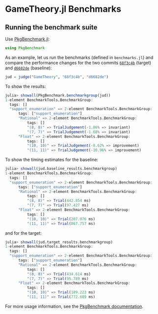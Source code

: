# GameTheory.jl Benchmarks

## Running the benchmark suite

Use [PkgBenchmark.jl](https://github.com/JuliaCI/PkgBenchmark.jl):

```jl
using PkgBenchmark
```

As an example, let us run the benchmarks (defined in `benchmarks.jl`) and compare the performance changes for the two commits
[`68f3c4b`](https://github.com/QuantEcon/GameTheory.jl/commit/68f3c4bef03554a00384350a047f1e95abd865df) (target)
and
[`d6682de`](https://github.com/QuantEcon/GameTheory.jl/commit/d6682deb9fdae6f16a89b17fbeee9061d763710a) (baseline):

```jl
jud = judge("GameTheory", "68f3c4b", "d6682de")
```

To show the results:

```jl
julia> showall(PkgBenchmark.benchmarkgroup(jud))
1-element BenchmarkTools.BenchmarkGroup:
  tags: []
  "support_enumeration" => 2-element BenchmarkTools.BenchmarkGroup:
	  tags: ["support_enumeration"]
	  "Rational" => 2-element BenchmarkTools.BenchmarkGroup:
		  tags: []
		  "(8, 8)" => TrialJudgement(-1.86% => invariant)
		  "(7, 7)" => TrialJudgement(-1.68% => invariant)
	  "Float" => 2-element BenchmarkTools.BenchmarkGroup:
		  tags: []
		  "(10, 10)" => TrialJudgement(-8.62% => improvement)
		  "(11, 11)" => TrialJudgement(-10.96% => improvement)
```

To show the timing estimates for the baseline:

```jl
julia> showall(jud.baseline_results.benchmarkgroup)
1-element BenchmarkTools.BenchmarkGroup:
  tags: []
  "support_enumeration" => 2-element BenchmarkTools.BenchmarkGroup:
	  tags: ["support_enumeration"]
	  "Rational" => 2-element BenchmarkTools.BenchmarkGroup:
		  tags: []
		  "(8, 8)" => Trial(442.854 ms)
		  "(7, 7)" => Trial(97.427 ms)
	  "Float" => 2-element BenchmarkTools.BenchmarkGroup:
		  tags: []
		  "(10, 10)" => Trial(207.076 ms)
		  "(11, 11)" => Trial(867.757 ms)
```

and for the target:

```jl
julia> showall(jud.target_results.benchmarkgroup)
1-element BenchmarkTools.BenchmarkGroup:
  tags: []
  "support_enumeration" => 2-element BenchmarkTools.BenchmarkGroup:
	  tags: ["support_enumeration"]
	  "Rational" => 2-element BenchmarkTools.BenchmarkGroup:
		  tags: []
		  "(8, 8)" => Trial(434.614 ms)
		  "(7, 7)" => Trial(95.789 ms)
	  "Float" => 2-element BenchmarkTools.BenchmarkGroup:
		  tags: []
		  "(10, 10)" => Trial(189.223 ms)
		  "(11, 11)" => Trial(772.689 ms)
```

For more usage information, see the [PkgBenchmark documentation](https://juliaci.github.io/PkgBenchmark.jl/stable).
